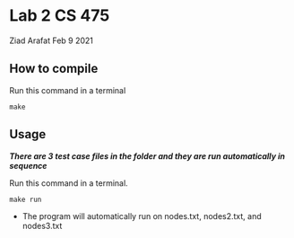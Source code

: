 # Lab 2 CS 475
Ziad Arafat
Feb 9 2021

## How to compile
Run this command in a terminal
```
make
```

## Usage

***There are 3 test case files in the folder and they are run automatically in sequence***

Run this command in a terminal.

```
make run
```
- The program will automatically run on nodes.txt, nodes2.txt, and nodes3.txt
